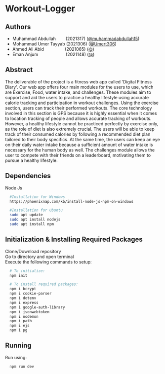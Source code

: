# Workout-Logger

## Authors

- Muhammad Abdullah&emsp; &emsp;(2021317) ([@muhammadabdullah15](https://github.com/muhammadabdullah15/))
- Mohammad Umer Tayyab (2021306) ([@Umert306](https://github.com/Umert306))
- Ahmed Ali Abid &emsp; &emsp;&emsp;&emsp; (2021065) ([@](https://github.com/))
- Eman Anjum&emsp; &emsp; &emsp; &emsp; &emsp; (2021148) ([@](https://github.com/))

## Abstract

The deliverable of the project is a fitness web app called 'Digital Fitness Diary'. Our web app offers four main modules for the users to use, which are Exercise, Food, water intake, and challenges. These modules aim to support and aid the users to practice a healthy lifestyle using accurate calorie tracking and participation in workout challenges. Using the exercise section, users can track their performed workouts. The core technology involved in this section is GPS because it is highly essential when it comes to location tracking of people and allows accurate tracking of workouts.
However, a healthy lifestyle cannot be practiced perfectly by exercise only, as the role of diet is also extremely crucial. The users will be able to keep track of their consumed calories by following a recommended diet plan tailored to their body specifics. At the same time, the users can keep an
eye on their daily water intake because a sufficient amount of water intake is necessary for the human body as well. The challenges module allows the user to compete with their friends on a leaderboard, motivating them to pursue a healthy lifestyle.

## Dependencies

Node Js

```bash
  #Installation for Windows
  https://phoenixnap.com/kb/install-node-js-npm-on-windows

  #Installation for Ubuntu
  sudo apt update
  sudo apt install nodejs
  sudo apt install npm
```

## Initialization & Installing Required Packages

Clone/Download repository  
Go to directory and open terminal  
Execute the following commands to setup:

```bash
  # To initialize:
  npm init

  # To install required packages:
  npm i bcrypt
  npm i cookie-parser
  npm i dotenv
  npm i express
  npm i google-auth-library
  npm i jsonwebtoken
  npm i nodemon
  npm i path
  npm i ejs
  npm i pg
```

## Running

Run using:

```bash
  npm run dev
```

